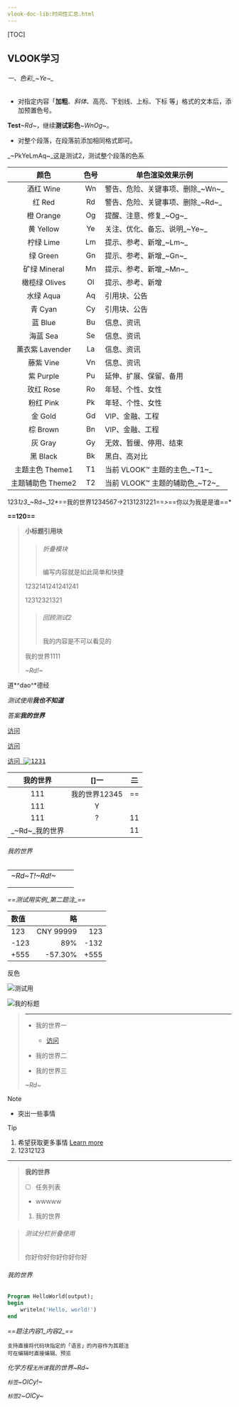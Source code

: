 ```yaml
---
vlook-doc-lib:时间性汇总.html
---
```


[TOC]

## VLOOK学习

###### 一、色彩_~Ye~_

- 对指定内容「**加粗**、*斜体*、高亮、下划线、上标、下标 等」格式的文本后，添加预置色号。

**Test**_~Rd~_，继续**测试彩色**_~WnOg~_。

- 对整个段落，在段落前添加相同格式即可。

_~PkYeLmAq~_这是测试2，测试整个段落的色系

|       颜色        | **色号** | 单色渲染效果示例                 |
| :---------------: | :------: | -------------------------------- |
|     酒红 Wine     |    Wn    | 警告、危险、关键事项、删除_~Wn~_ |
|      红 Red       |    Rd    | 警告、危险、关键事项、删除_~Rd~_ |
|     橙 Orange     |    Og    | 提醒、注意、修复_~Og~_           |
|     黄 Yellow     |    Ye    | 关注、优化、备忘、说明_~Ye~_     |
|     柠绿 Lime     |    Lm    | 提示、参考、新增_~Lm~_           |
|     绿 Green      |    Gn    | 提示、参考、新增_~Gn~_           |
|   矿绿 Mineral    |    Mn    | 提示、参考、新增_~Mn~_           |
|   橄榄绿 Olives   |    Ol    | 提示、参考、新增                 |
|     水绿 Aqua     |    Aq    | 引用块、公告                     |
|      青 Cyan      |    Cy    | 引用块、公告                     |
|      蓝 Blue      |    Bu    | 信息、资讯                       |
|     海蓝 Sea      |    Se    | 信息、资讯                       |
|  薰衣紫 Lavender  |    La    | 信息、资讯                       |
|     藤紫 Vine     |    Vn    | 信息、资讯                       |
|     紫 Purple     |    Pu    | 延伸、扩展、保留、备用           |
|     玫红 Rose     |    Ro    | 年轻、个性、女性                 |
|     粉红 Pink     |    Pk    | 年轻、个性、女性                 |
|      金 Gold      |    Gd    | VIP、金融、工程                  |
|     棕 Brown      |    Bn    | VIP、金融、工程                  |
|      灰 Gray      |    Gy    | 无效、暂缓、停用、结束           |
|     黑 Black      |    Bk    | 黑白、高对比                     |
|  主题主色 Theme1  |    T1    | 当前 VLOOK™ 主题的主色_~T1~_     |
| 主题辅助色 Theme2 |    T2    | 当前 VLOOK™ 主题的辅助色_~T2~_   |

 123*1`2`3*_~Rd~_12*==我的世界1234567->2131231221==*>*==你以为我是是谁==*



**==120==**



> **小标题引用块**
>
> > ###### 折叠模块
> >
> > 编写内容就是如此简单和快捷
>
> 1232141241241241 
>
> 12312321321
>
> > ###### 回顾测试2
> >
> > 我的内容是不可以看见的
>
> 我的世界1111
>
> _~Rd!~_



道*^dao^*德经

*测试使用**我也不知道***

*答案**我的世界***



[<kbd>访问</kbd>](https://www.baidu.com)

[<kbd>访问</kbd>](https://www.baidu.com?kbd=alt)

[<kbd>访问 ![1231](https://i0.hdslb.com/bfs/article/23ebe1cba77c7346e18644eeba1af573398831522.png)</kbd>](https://www.baidu.com?kbd=alt)









| 我的世界 | []一 | ~~二~~ |
| :--: | :--: | :--: |
| 111 |   我的世界12345   | == |
| 111 | Y |  |
| 111 | ? | 11 |
| _~Rd~_我的世界 |  | 11 |

###### 我的世界

|                 |      |      |
| --------------- | ---- | ---- |
| _~Rd~_T!_~Rd!~_ |      |      |
|                 |      |      |
|                 |      |      |

*==测试用实例_第二题注_==*

| 数值 |        略 |      |
| :--- | --------: | ---: |
| 123  | CNY 99999 |  123 |
| -123 |       89% | -132 |
| +555 |   -57.30% | +555 |

反色

![测试用](https://i0.hdslb.com/bfs/article/09488fb49873fbbb95863f806211bc96398831522.png#line#darksrc=invert)



![我的标题](https://i0.hdslb.com/bfs/article/09488fb49873fbbb95863f806211bc96398831522.png#card"测试使用")





> ---
>
> - 我的世界一
>   -  [<kbd>访问</kbd>](https://www.baidu.com)
>   
>   
> - 我的世界二
> - 我的世界三
>
> _~Rd~_







> [!NOTE]
>
> - 突出一些事情

> [!TIP]
>
> 1. 希望获取更多事情 [Learn more](https://edu.iask.sina.com.cn/jy/i3amcKJ2Od.html)
> 2. 12312123
>
> ---
>
> > **我的世界**
> >
> > - [ ] 任务列表
> >
> > - wwwww
> >
> > 1. 我的世界
>
> > ###### 测试分栏折叠使用
> >
> > 你好你好你好你好你好





###### 我的世界

```pascal
Program HelloWorld(output);
begin
    writeln('Hello, world!')
end
```



*==题注内容1_内容2_==*

```
支持直接将代码块指定的「语言」的内容作为其题注
可在编辑时直接编辑、预览
```





*化学方程`无所谓`我的世界*_~Rd~_



*`标签`*_~OlCy!~_



*`标签2`*_~OlCy~_











